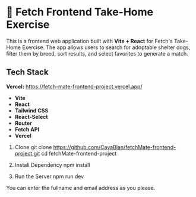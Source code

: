 # 🐶 Fetch Frontend Take-Home Exercise

This is a frontend web application built with **Vite + React** for Fetch's Take-Home Exercise. The app allows users to search for adoptable shelter dogs, filter them by breed, sort results, and select favorites to generate a match.

## **Tech Stack**

**Vercel:** https://fetch-mate-frontend-project.vercel.app/

- **Vite**
- **React**
- **Tailwind CSS**
- **React-Select**
- **Router**
- **Fetch API**
- **Vercel**

1. Clone git clone https://github.com/CavaBlan/fetchMate-frontend-project.git cd fetchMate-frontend-project

2. Install Dependency npm install

3. Run the Server npm run dev

You can enter the fullname and email address as you please.
